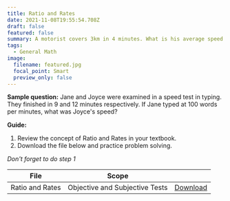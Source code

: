 ```yaml
---
title: Ratio and Rates
date: 2021-11-08T19:55:54.708Z
draft: false
featured: false
summary: A motorist covers 3km in 4 minutes. What is his average speed in metres per second?
tags:
  - General Math
image:
  filename: featured.jpg
  focal_point: Smart
  preview_only: false
---
```


**Sample question:**  Jane and Joyce were examined in a speed test in typing. They finished in 9 and 12 minutes respectively. If Jane typed at 100 words per minutes, what was Joyce's speed?

**Guide:**
1. Review the concept of Ratio and Rates in your textbook.
2. Download the file below and practice problem solving.

_Don't forget to do step 1_

| File                       |  Scope                       |             |
| -------------------------- |------------------------------| ----------- |
| Ratio and Rates     | Objective and Subjective Tests    | [Download](https://drive.google.com/uc?export=download&id=1SXZjzxTzRQpDmP_Bp92mCgL0A1ILiBXb)       |


